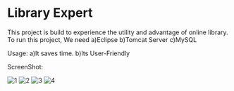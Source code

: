 # Library Expert

This project is build to experience the utility and advantage of online library. 
To run this project, We need
a)Eclipse
b)Tomcat Server
c)MySQL

Usage:
a)It saves time.
b)Its User-Friendly

ScreenShot:

![1](https://user-images.githubusercontent.com/127926720/225371340-3d3730f3-2151-4907-a539-4922633c82f7.jpeg)
![2](https://user-images.githubusercontent.com/127926720/225371345-49ca40de-900a-4150-aca6-b6229862c62b.jpeg)
![3](https://user-images.githubusercontent.com/127926720/225371351-d96176a3-fa46-4e29-a4de-9eb9ac45001a.jpeg)
![4](https://user-images.githubusercontent.com/127926720/225371328-28ae708a-524c-4562-8360-9f70a0acd629.jpeg)
